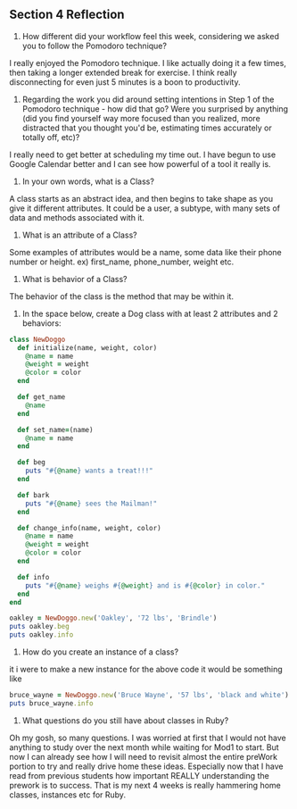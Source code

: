 ## Section 4 Reflection

1. How different did your workflow feel this week, considering we asked you to follow the Pomodoro technique?

  I really enjoyed the Pomodoro technique. I like actually doing it a few times, then taking a longer extended break for exercise. I think really disconnecting for even just 5 minutes is a boon to productivity.

1. Regarding the work you did around setting intentions in Step 1 of the Pomodoro technique - how did that go? Were you surprised by anything (did you find yourself way more focused than you realized, more distracted that you thought you'd be, estimating times accurately or totally off, etc)?

  I really need to get better at scheduling my time out. I have begun to use Google Calendar better and I can see how powerful of a tool it really is.

1. In your own words, what is a Class?

  A class starts as an abstract idea, and then begins to take shape as you give it different attributes. It could be a user, a subtype, with many sets of data and methods associated with it.

1. What is an attribute of a Class?

  Some examples of attributes would be a name, some data like their phone number or height. ex) first_name, phone_number, weight etc.

1. What is behavior of a Class?

  The behavior of the class is the method that may be within it.

1. In the space below, create a Dog class with at least 2 attributes and 2 behaviors:

```rb
class NewDoggo
  def initialize(name, weight, color)
    @name = name
    @weight = weight
    @color = color
  end

  def get_name
    @name
  end

  def set_name=(name)
    @name = name
  end

  def beg
    puts "#{@name} wants a treat!!!"
  end

  def bark
    puts "#{@name} sees the Mailman!"
  end

  def change_info(name, weight, color)
    @name = name
    @weight = weight
    @color = color
  end

  def info
    puts "#{@name} weighs #{@weight} and is #{@color} in color."
  end
end

oakley = NewDoggo.new('Oakley', '72 lbs', 'Brindle')
puts oakley.beg
puts oakley.info

```

1. How do you create an instance of a class?

  it i were to make a new instance for the above code it would be something like
```rb
bruce_wayne = NewDoggo.new('Bruce Wayne', '57 lbs', 'black and white')
puts bruce_wayne.info
```


1. What questions do you still have about classes in Ruby?

Oh my gosh, so many questions. I was worried at first that I would not have anything to study over the next month while waiting for Mod1 to start. But now I can already see how I will need to revisit almost the entire preWork portion to try and really drive home these ideas. Especially now that I have read from previous students how important REALLY understanding the prework is to success. That is my next 4 weeks is really hammering home classes, instances etc for Ruby.
